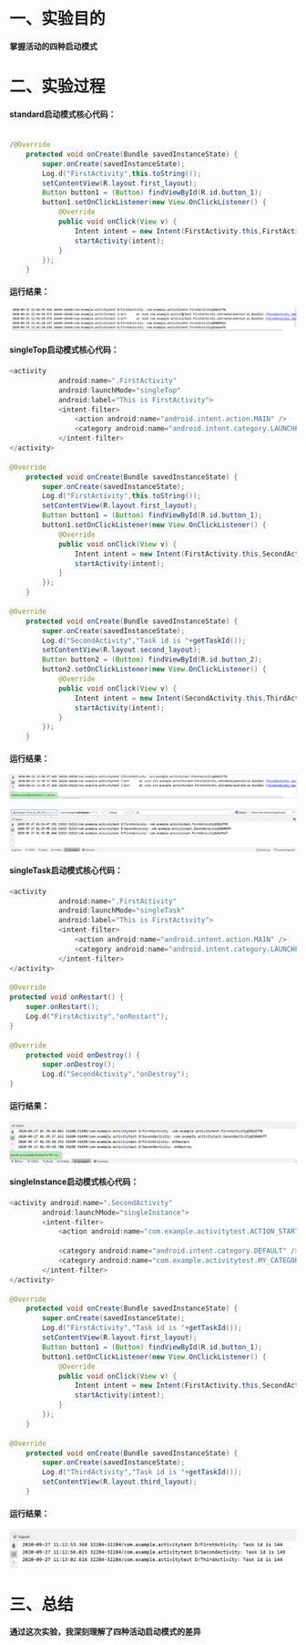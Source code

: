 # 一、实验目的

#### 掌握活动的四种启动模式



# 二、实验过程

#### standard启动模式核心代码：

```java

/@Override
    protected void onCreate(Bundle savedInstanceState) {
        super.onCreate(savedInstanceState);
        Log.d("FirstActivity",this.toString());
        setContentView(R.layout.first_layout);
        Button button1 = (Button) findViewById(R.id.button_1);
        button1.setOnClickListener(new View.OnClickListener() {
            @Override
            public void onClick(View v) {
                Intent intent = new Intent(FirstActivity.this,FirstActivity.class);
                startActivity(intent);
            }
        });
    }
```

#### 运行结果：

![](https://github.com/irrigate-brain/2018118143_Android/blob/homework/2018118143%E7%AC%AC%E4%BA%8C%E6%AC%A1%E4%BD%9C%E4%B8%9A/%E6%88%AA%E5%9B%BE1.png?raw=true)



#### singleTop启动模式核心代码：

```java
<activity
            android:name=".FirstActivity"
            android:launchMode="singleTop"
            android:label="This is FirstActivity">
            <intent-filter>
                <action android:name="android.intent.action.MAIN" />
                <category android:name="android.intent.category.LAUNCHER" />
            </intent-filter>
</activity>
                    
@Override
    protected void onCreate(Bundle savedInstanceState) {
        super.onCreate(savedInstanceState);
        Log.d("FirstActivity",this.toString());
        setContentView(R.layout.first_layout);
        Button button1 = (Button) findViewById(R.id.button_1);
        button1.setOnClickListener(new View.OnClickListener() {
            @Override
            public void onClick(View v) {
                Intent intent = new Intent(FirstActivity.this,SecondActivity.class);
                startActivity(intent);
            }
        });
    }

@Override
    protected void onCreate(Bundle savedInstanceState) {
        super.onCreate(savedInstanceState);
        Log.d("SecondActivity","Task id is "+getTaskId());
        setContentView(R.layout.second_layout);
        Button button2 = (Button) findViewById(R.id.button_2);
        button2.setOnClickListener(new View.OnClickListener() {
            @Override
            public void onClick(View v) {
                Intent intent = new Intent(SecondActivity.this,ThirdActivity.class);
                startActivity(intent);
            }
        });
    }
```

#### 运行结果：

![](https://github.com/irrigate-brain/2018118143_Android/blob/homework/2018118143%E7%AC%AC%E4%BA%8C%E6%AC%A1%E4%BD%9C%E4%B8%9A/%E6%88%AA%E5%9B%BE2.png?raw=true)

![](https://github.com/irrigate-brain/2018118143_Android/blob/homework/2018118143%E7%AC%AC%E4%BA%8C%E6%AC%A1%E4%BD%9C%E4%B8%9A/%E6%88%AA%E5%9B%BE3.png?raw=true)



#### singleTask启动模式核心代码：

```java
<activity
            android:name=".FirstActivity"
            android:launchMode="singleTask"
            android:label="This is FirstActivity">
            <intent-filter>
                <action android:name="android.intent.action.MAIN" />
                <category android:name="android.intent.category.LAUNCHER" />
            </intent-filter>
</activity>
                    
@Override
protected void onRestart() {
    super.onRestart();
    Log.d("FirstActivity","onRestart");
}

@Override
    protected void onDestroy() {
        super.onDestroy();
        Log.d("SecondActivity","onDestroy");
}
```

#### 运行结果：

![](https://github.com/irrigate-brain/2018118143_Android/blob/homework/2018118143%E7%AC%AC%E4%BA%8C%E6%AC%A1%E4%BD%9C%E4%B8%9A/%E6%88%AA%E5%9B%BE4.png?raw=true)



#### singleInstance启动模式核心代码：

```java
<activity android:name=".SecondActivity"
        android:launchMode="singleInstance">
        <intent-filter>
            <action android:name="com.example.activitytest.ACTION_START" />

            <category android:name="android.intent.category.DEFAULT" />
            <category android:name="com.example.activitytest.MY_CATEGORY" />
        </intent-filter>
</activity>
                
@Override
    protected void onCreate(Bundle savedInstanceState) {
        super.onCreate(savedInstanceState);
        Log.d("FirstActivity","Task id is "+getTaskId());
        setContentView(R.layout.first_layout);
        Button button1 = (Button) findViewById(R.id.button_1);
        button1.setOnClickListener(new View.OnClickListener() {
            @Override
            public void onClick(View v) {
                Intent intent = new Intent(FirstActivity.this,SecondActivity.class);
                startActivity(intent);
            }
        });
    }

@Override
    protected void onCreate(Bundle savedInstanceState) {
        super.onCreate(savedInstanceState);
        Log.d("ThirdActivity","Task id is "+getTaskId());
        setContentView(R.layout.third_layout);
    }
```

#### 运行结果：

![](https://github.com/irrigate-brain/2018118143_Android/blob/homework/2018118143%E7%AC%AC%E4%BA%8C%E6%AC%A1%E4%BD%9C%E4%B8%9A/%E6%88%AA%E5%9B%BE5.png?raw=true)



# 三、总结

#### 通过这次实验，我深刻理解了四种活动启动模式的差异

